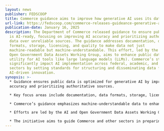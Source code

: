 ```yaml
---
layout: news
publisher: FEDSCOOP
title: Commerce guidance aims to improve how generative AI uses its data
url-link: https://fedscoop.com/commerce-releases-guideance-generative-ai-data/
publication-date: January 16, 2025
description: The Department of Commerce released guidance to ensure public data
  is AI-ready, focusing on improving AI accuracy and prioritizing authoritative
  data over unreliable sources. The guidance addresses documentation, data
  formats, storage, licensing, and quality to make data not just
  machine-readable but machine-understandable. This effort, led by the AI and
  Open Government Data Assets Working Group, aims to enhance public data’s
  utility for AI tools like large language models (LLMs). Commerce’s steps could
  significantly impact AI implementation across federal, academic, and private
  sectors by setting standards for structuring and disseminating data for
  AI-driven innovation.
synopsis: >-
  * Guidance ensures public data is optimized for generative AI by improving
  accuracy and prioritizing authoritative sources.

  * Key focus areas include documentation, data formats, storage, licensing, and quality.

  * Commerce’s guidance emphasizes machine-understandable data to enhance AI interactions.

  * Efforts are led by the AI and Open Government Data Assets Working Group under the Data Governance Board.

  * The initiative aims to guide Commerce and other sectors in preparing data for LLMs and AI systems.
---
```

